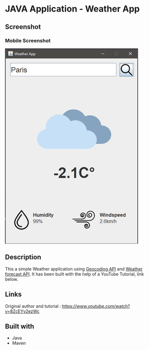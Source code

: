 # JAVA Application - Weather App

## Screenshot

### Mobile Screenshot
![App screenshot](./src/main/assets/app_screenshot.PNG)


## Description

This a simple Weather application using <a href="https://open-meteo.com/en/docs/geocoding-api#name=londre" target="_blank">Geocoding API</a> and <a href="https://open-meteo.com/en/docs" target="_blank">Weather forecast API</a>. It has been built with the help of a YouTube Tutorial, link below.

## Links

Original author and tutorial : https://www.youtube.com/watch?v=8ZcEYv2ezWc


## Built with

- Java
- Maven
